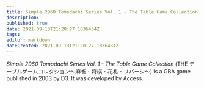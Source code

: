 ```yaml
---
title: Simple 2960 Tomodachi Series Vol. 1 - The Table Game Collection
description: 
published: true
date: 2021-09-13T21:20:27.1836434Z 
tags: 
editor: markdown
dateCreated: 2021-09-13T21:20:27.1836434Z
---
```

_Simple 2960 Tomodachi Series Vol. 1 - The Table Game Collection_ (<span lang='ja'>THE テーブルゲームコレクション～麻雀・将棋・花札・リバーシ～</span>) is a GBA game published in 2003 by D3.
It was developed by Access.
